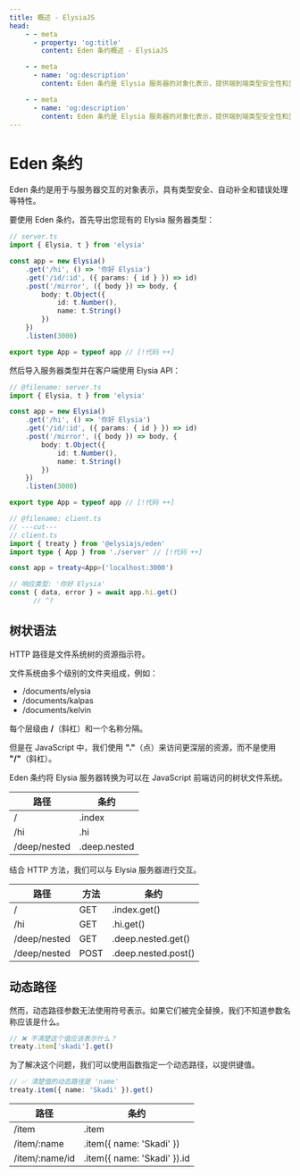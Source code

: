 ```yaml
---
title: 概述 - ElysiaJS
head:
    - - meta
      - property: 'og:title'
        content: Eden 条约概述 - ElysiaJS

    - - meta
      - name: 'og:description'
        content: Eden 条约是 Elysia 服务器的对象化表示，提供端到端类型安全性和显著改善的开发者体验。使用 Eden，我们可以在完全类型安全的情况下从 Elysia 服务器获取 API，无需生成代码。

    - - meta
      - name: 'og:description'
        content: Eden 条约是 Elysia 服务器的对象化表示，提供端到端类型安全性和显著改善的开发者体验。使用 Eden，我们可以在完全类型安全的情况下从 Elysia 服务器获取 API，无需生成代码。
---
```


# Eden 条约

Eden 条约是用于与服务器交互的对象表示，具有类型安全、自动补全和错误处理等特性。

要使用 Eden 条约，首先导出您现有的 Elysia 服务器类型：

```typescript
// server.ts
import { Elysia, t } from 'elysia'

const app = new Elysia()
    .get('/hi', () => '你好 Elysia')
    .get('/id/:id', ({ params: { id } }) => id)
    .post('/mirror', ({ body }) => body, {
        body: t.Object({
            id: t.Number(),
            name: t.String()
        })
    })
    .listen(3000)

export type App = typeof app // [!代码 ++]
```

然后导入服务器类型并在客户端使用 Elysia API：

```typescript twoslash
// @filename: server.ts
import { Elysia, t } from 'elysia'

const app = new Elysia()
    .get('/hi', () => '你好 Elysia')
    .get('/id/:id', ({ params: { id } }) => id)
    .post('/mirror', ({ body }) => body, {
        body: t.Object({
            id: t.Number(),
            name: t.String()
        })
    })
    .listen(3000)

export type App = typeof app // [!代码 ++]

// @filename: client.ts
// ---cut---
// client.ts
import { treaty } from '@elysiajs/eden'
import type { App } from './server' // [!代码 ++]

const app = treaty<App>('localhost:3000')

// 响应类型: '你好 Elysia'
const { data, error } = await app.hi.get()
      // ^?
```

## 树状语法

HTTP 路径是文件系统树的资源指示符。

文件系统由多个级别的文件夹组成，例如：

-   /documents/elysia
-   /documents/kalpas
-   /documents/kelvin

每个层级由 **/**（斜杠）和一个名称分隔。

但是在 JavaScript 中，我们使用 **"."**（点）来访问更深层的资源，而不是使用 **"/"**（斜杠）。

Eden 条约将 Elysia 服务器转换为可以在 JavaScript 前端访问的树状文件系统。

| 路径         | 条约       |
| ------------ | ------------ |
| /            | .index       |
| /hi          | .hi          |
| /deep/nested | .deep.nested |

结合 HTTP 方法，我们可以与 Elysia 服务器进行交互。

| 路径         | 方法 | 条约              |
| ------------ | ------ | ------------------- |
| /            | GET    | .index.get()        |
| /hi          | GET    | .hi.get()           |
| /deep/nested | GET    | .deep.nested.get()  |
| /deep/nested | POST   | .deep.nested.post() |

## 动态路径

然而，动态路径参数无法使用符号表示。如果它们被完全替换，我们不知道参数名称应该是什么。

```typescript
// ❌ 不清楚这个值应该表示什么？
treaty.item['skadi'].get()
```

为了解决这个问题，我们可以使用函数指定一个动态路径，以提供键值。

```typescript
// ✅ 清楚值的动态路径是 'name'
treaty.item({ name: 'Skadi' }).get()
```

| 路径            | 条约                           |
| --------------- | -------------------------------- |
| /item           | .item                            |
| /item/:name     | .item({ name: 'Skadi' })         |
| /item/:name/id  | .item({ name: 'Skadi' }).id      |
